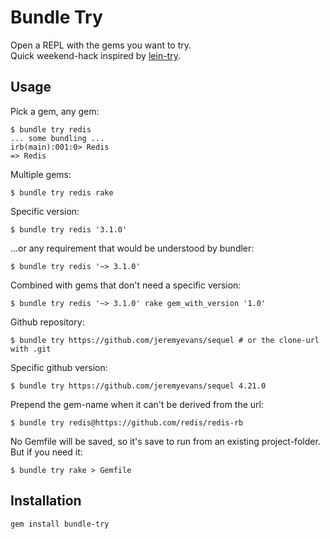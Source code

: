 # Bundle Try

Open a REPL with the gems you want to try.  
Quick weekend-hack inspired by [lein-try](https://github.com/rkneufeld/lein-try).

## Usage

Pick a gem, any gem:

```
$ bundle try redis
... some bundling ...
irb(main):001:0> Redis
=> Redis
```

Multiple gems:

```
$ bundle try redis rake
```

Specific version:

```
$ bundle try redis '3.1.0'
```

...or any requirement that would be understood by bundler:

```
$ bundle try redis '~> 3.1.0'
```

Combined with gems that don't need a specific version:

```
$ bundle try redis '~> 3.1.0' rake gem_with_version '1.0'
```

Github repository:

```
$ bundle try https://github.com/jeremyevans/sequel # or the clone-url with .git
```

Specific github version:

```
$ bundle try https://github.com/jeremyevans/sequel 4.21.0
```

Prepend the gem-name when it can't be derived from the url:

```
$ bundle try redis@https://github.com/redis/redis-rb
```

No Gemfile will be saved, so it's save to run from an existing project-folder.
But if you need it:

```
$ bundle try rake > Gemfile
```

## Installation

```
gem install bundle-try
```

